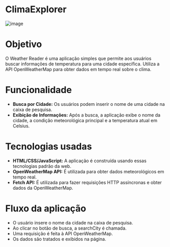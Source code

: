 # ClimaExplorer

![image](https://github.com/MariaJuliaAS/ClimaExplorer/assets/145461566/374260ed-196b-4621-bc55-a3328153a289)

# Objetivo
O Weather Reader é uma aplicação simples que permite aos usuários buscar informações de temperatura para uma cidade específica. Utiliza a API OpenWeatherMap para obter dados em tempo real sobre o clima.

# Funcionalidade 
- **Busca por Cidade:** Os usuários podem inserir o nome de uma cidade na caixa de pesquisa.
- **Exibição de Informações:** Após a busca, a aplicação exibe o nome da cidade, a condição meteorológica principal e a temperatura atual em Celsius.

# Tecnologias usadas
- **HTML/CSS/JavaScript:** A aplicação é construída usando essas tecnologias padrão da web.
- **OpenWeatherMap API:** É utilizada para obter dados meteorológicos em tempo real.
- **Fetch API:** É utilizada para fazer requisições HTTP assíncronas e obter dados da OpenWeatherMap.

# Fluxo da aplicação
- O usuário insere o nome da cidade na caixa de pesquisa.
- Ao clicar no botão de busca, a searchCity é chamada.
- Uma requisição é feita à API OpenWeatherMap.
- Os dados são tratados e exibidos na página.
